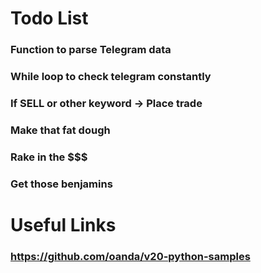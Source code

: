 # Todo List
### Function to parse Telegram data 
### While loop to check telegram constantly
### If SELL or other keyword -> Place trade 
### Make that fat dough
### Rake in the $$$
### Get those benjamins

# Useful Links
### https://github.com/oanda/v20-python-samples

